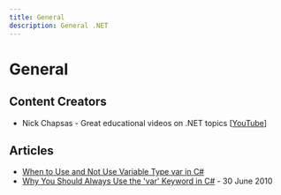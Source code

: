 ```yaml
---
title: General
description: General .NET
---
```


# General

## Content Creators

- Nick Chapsas - Great educational videos on .NET topics [[YouTube](https://www.youtube.com/@nickchapsas)]

## Articles

- [When to Use and Not Use Variable Type var in C#](https://intellitect.com/blog/when-to-use-and-not-use-var-in-c/)
- [Why You Should Always Use the 'var' Keyword in C#](https://web.archive.org/web/20220517074247/http://blog.michaelbrennan.net/2010/06/why-you-should-always-use-var-keyword.html) - 30 June 2010
